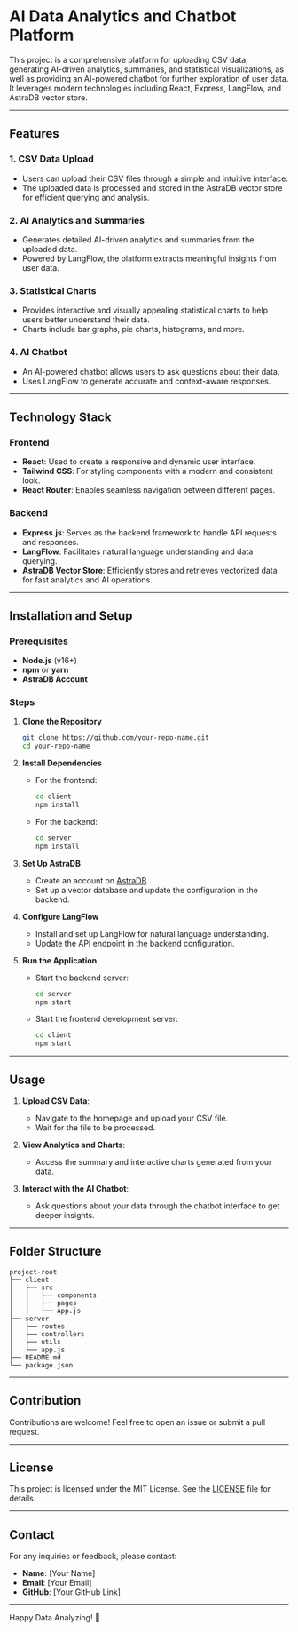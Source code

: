 # AI Data Analytics and Chatbot Platform

This project is a comprehensive platform for uploading CSV data, generating AI-driven analytics, summaries, and statistical visualizations, as well as providing an AI-powered chatbot for further exploration of user data. It leverages modern technologies including React, Express, LangFlow, and AstraDB vector store.

---

## Features

### 1. **CSV Data Upload**
- Users can upload their CSV files through a simple and intuitive interface.
- The uploaded data is processed and stored in the AstraDB vector store for efficient querying and analysis.

### 2. **AI Analytics and Summaries**
- Generates detailed AI-driven analytics and summaries from the uploaded data.
- Powered by LangFlow, the platform extracts meaningful insights from user data.

### 3. **Statistical Charts**
- Provides interactive and visually appealing statistical charts to help users better understand their data.
- Charts include bar graphs, pie charts, histograms, and more.

### 4. **AI Chatbot**
- An AI-powered chatbot allows users to ask questions about their data.
- Uses LangFlow to generate accurate and context-aware responses.

---

## Technology Stack

### **Frontend**
- **React**: Used to create a responsive and dynamic user interface.
- **Tailwind CSS**: For styling components with a modern and consistent look.
- **React Router**: Enables seamless navigation between different pages.

### **Backend**
- **Express.js**: Serves as the backend framework to handle API requests and responses.
- **LangFlow**: Facilitates natural language understanding and data querying.
- **AstraDB Vector Store**: Efficiently stores and retrieves vectorized data for fast analytics and AI operations.

---

## Installation and Setup

### Prerequisites
- **Node.js** (v16+)
- **npm** or **yarn**
- **AstraDB Account**

### Steps

1. **Clone the Repository**
   ```bash
   git clone https://github.com/your-repo-name.git
   cd your-repo-name
   ```

2. **Install Dependencies**
   - For the frontend:
     ```bash
     cd client
     npm install
     ```
   - For the backend:
     ```bash
     cd server
     npm install
     ```

3. **Set Up AstraDB**
   - Create an account on [AstraDB](https://www.datastax.com/astra).
   - Set up a vector database and update the configuration in the backend.

4. **Configure LangFlow**
   - Install and set up LangFlow for natural language understanding.
   - Update the API endpoint in the backend configuration.

5. **Run the Application**
   - Start the backend server:
     ```bash
     cd server
     npm start
     ```
   - Start the frontend development server:
     ```bash
     cd client
     npm start
     ```

---

## Usage

1. **Upload CSV Data**:
   - Navigate to the homepage and upload your CSV file.
   - Wait for the file to be processed.

2. **View Analytics and Charts**:
   - Access the summary and interactive charts generated from your data.

3. **Interact with the AI Chatbot**:
   - Ask questions about your data through the chatbot interface to get deeper insights.

---

## Folder Structure
```
project-root
├── client
│   ├── src
│   │   ├── components
│   │   ├── pages
│   │   └── App.js
├── server
│   ├── routes
│   ├── controllers
│   ├── utils
│   └── app.js
├── README.md
└── package.json
```

---

## Contribution
Contributions are welcome! Feel free to open an issue or submit a pull request.

---

## License
This project is licensed under the MIT License. See the [LICENSE](LICENSE) file for details.

---

## Contact
For any inquiries or feedback, please contact:
- **Name**: [Your Name]
- **Email**: [Your Email]
- **GitHub**: [Your GitHub Link]

---

Happy Data Analyzing! 🚀

